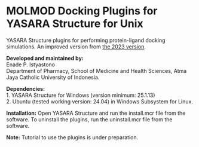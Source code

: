 # MOLMOD Docking Plugins for YASARA Structure for Unix
YASARA Structure plugins for performing protein-ligand docking simulations. An improved version from <a href="https://molmod.id/yasara/molmod-yasara-plugins.zip">the 2023 version</a>. 
<p></p>
<p><b>Developed and maintained by:</b> 
  <br>Enade P. Istyastono
  <br>Department of Pharmacy, School of Medicine and Health Sciences, Atma Jaya Catholic University of Indonesia. </p>  
<p></p>
<p><b>Dependencies:</b>
<br>1. YASARA Structure for Windows (version minimum: 25.1.13)
<br>2. Ubuntu (tested working version: 24.04) in Windows Subsystem for Linux.</p>  
<p></p>
<p><b>Installation:</b> Open YASARA Structure and run the install.mcr file from the software. To uninstall the plugins, run the uninstall.mcr file from the software.</p>
<p></p>
<p><b>Note:</b> Tutorial to use the plugins is under preparation.</p>
